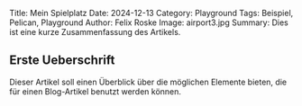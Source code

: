Title: Mein Spielplatz
Date: 2024-12-13
Category: Playground
Tags: Beispiel, Pelican, Playground
Author: Felix Roske
Image: airport3.jpg
Summary: Dies ist eine kurze Zusammenfassung des Artikels.

## Erste Ueberschrift
Dieser Artikel soll einen Überblick über die möglichen Elemente bieten, die für einen Blog-Artikel benutzt werden können.
